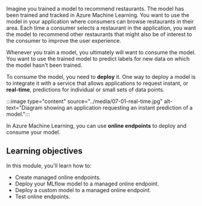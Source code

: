 

Imagine you trained a model to recommend restaurants. The model has been trained and tracked in Azure Machine Learning. You want to use the model in your application where consumers can browse restaurants in their area. Each time a consumer selects a restaurant in the application, you want the model to recommend other restaurants that might also be of interest to the consumer to improve the user experience. 

Whenever you train a model, you ultimately will want to consume the model. You want to use the trained model to predict labels for new data on which the model hasn't been trained.

To consume the model, you need to **deploy** it. One way to deploy a model is to integrate it with a service that allows applications to request instant, or **real-time**, predictions for individual or small sets of data points.

:::image type="content" source="../media/07-01-real-time.jpg" alt-text="Diagram showing an application requesting an instant prediction of a model.":::

In Azure Machine Learning, you can use **online endpoints** to deploy and consume your model.

## Learning objectives

In this module, you'll learn how to:

- Create managed online endpoints.
- Deploy your MLflow model to a managed online endpoint.
- Deploy a custom model to a managed online endpoint.
- Test online endpoints.
